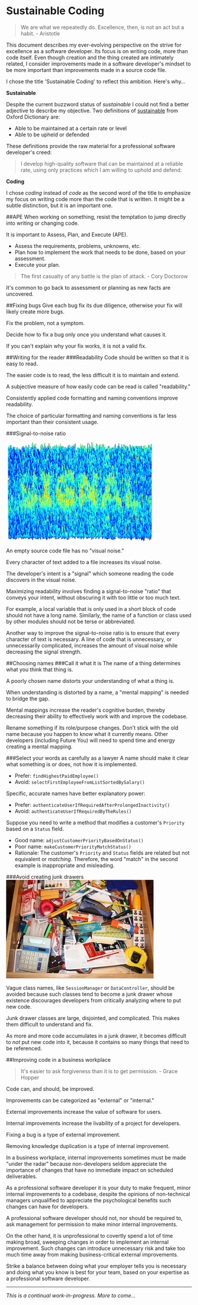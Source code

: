# Sustainable Coding

> We are what we repeatedly do. Excellence, then, is not an act but a habit. - Aristotle

This document describes my ever-evolving perspective on the strive for excellence as a software developer. Its focus is on writing code, more than code itself. Even though creation and the thing created are intimately related, I consider improvements made in a software developer's mindset to be more important than improvements made in a source code file.

I chose the title 'Sustainable Coding' to reflect this ambition. Here's why…

**Sustainable**

Despite the current buzzword status of *sustainable* I could not find a better adjective to describe my objective. Two definitions of [sustainable](http://www.oxforddictionaries.com/us/definition/american_english/sustainable) from Oxford Dictionary are:
- Able to be maintained at a certain rate or level
- Able to be upheld or defended

These definitions provide the raw material for a professional software developer's creed: 

> I develop high-quality software that can be maintained at a reliable rate, using only practices which I am willing to uphold and defend.

**Coding**

I chose *coding* instead of *code* as the second word of the title to emphasize my focus on writing code more than the code that is written. It might be a subtle distinction, but it is an important one.

##APE
When working on something, resist the temptation to jump directly into writing or changing code.

It is important to Assess, Plan, and Execute (APE).

- Assess the requirements, problems, unknowns, etc.
- Plan how to implement the work that needs to be done, based on your assessment.
- Execute your plan.

> The first casualty of any battle is the plan of attack. - Cory Doctorow

It's common to go back to assessment or planning as new facts are uncovered.

##Fixing bugs
Give each bug fix its due diligence, otherwise your fix will likely create more bugs.

Fix the problem, not a symptom.

Decide how to fix a bug only once you understand what causes it.

If you can't explain why your fix works, it is not a valid fix.

##Writing for the reader
###Readability
Code should be written so that it is easy to read.

The easier code is to read, the less difficult it is to maintain and extend.

A subjective measure of how easily code can be read is called "readability."

Consistently applied code formatting and naming conventions improve readability.

The choice of particular formatting and naming conventions is far less important than their consistent usage.

###Signal-to-noise ratio

![Signal in the noise](/images/signal-to-noise.png)

An empty source code file has no "visual noise."

Every character of text added to a file increases its visual noise.

The developer's intent is a "signal" which someone reading the code discovers in the visual noise.

Maximizing readability involves finding a signal-to-noise "ratio" that conveys your intent, without obscuring it with too little or too much text.

For example, a local variable that is only used in a short block of code should not have a long name. Similarly, the name of a function or class used by other modules should not be terse or abbreviated.

Another way to improve the signal-to-noise ratio is to ensure that every character of text is necessary. A line of code that is unnecessary, or unnecessarily complicated, increases the amount of visual noise while decreasing the signal strength.

##Choosing names
###Call it what it is
The name of a thing determines what you think that thing is. 

A poorly chosen name distorts your understanding of what a thing is.

When understanding is distorted by a name, a "mental mapping" is needed to bridge the gap.

Mental mappings increase the reader's cognitive burden, thereby decreasing their ability to effectively work with and improve the codebase.

Rename something if its role/purpose changes. Don't stick with the old name because you happen to know what it currently means. Other developers (including Future You) will need to spend time and energy creating a mental mapping.

###Select your words as carefully as a lawyer
A name should make it clear what something is or does, not how it is implemented.
- Prefer: `findHighestPaidEmployee()`
- Avoid: `selectFirstEmployeeFromListSortedBySalary()`

Specific, accurate names have better explanatory power:
- Prefer: `authenticateUserIfRequiredAfterProlongedInactivity()`
- Avoid: `authenticateUserIfRequiredByTheRules()`

Suppose you need to write a method that modifies a customer's `Priority` based on a `Status` field. 
- Good name: `adjustCustomerPriorityBasedOnStatus()`
- Poor name: `makeCustomerPriorityMatchStatus()` 
- Rationale: The customer's `Priority` and `Status` fields are related but not equivalent or *matching*. Therefore, the word "match" in the second example is inappropriate and misleading.

###Avoid creating junk drawers
![Junk drawer](images/junk-drawer.png)

Vague class names, like `SessionManager` or `DataController`, should be avoided because such classes tend to become a junk drawer whose existence discourages developers from critically analyzing where to put new code. 

Junk drawer classes are large, disjointed, and complicated. This makes them difficult to understand and fix.

As more and more code accumulates in a junk drawer, it becomes difficult to *not* put new code into it, because it contains so many things that need to be referenced.

##Improving code in a business workplace
> It's easier to ask forgiveness than it is to get permission. - Grace Hopper

Code can, and should, be improved.

Improvements can be categorized as "external" or "internal."

External improvements increase the value of software for users.

Internal improvements increase the livability of a project for developers.

Fixing a bug is a type of external improvement.

Removing knowledge duplication is a type of internal improvement.

In a business workplace, internal improvements sometimes must be made "under the radar" because non-developers seldom appreciate the importance of changes that have no immediate impact on scheduled deliverables. 

As a professional software developer it is your duty to make frequent, minor internal improvements to a codebase, despite the opinions of non-technical managers unqualified to appreciate the psychological benefits such changes can have for developers. 

A professional software developer should not, nor should be required to, ask management for permission to make minor internal improvements. 

On the other hand, it is unprofessional to covertly spend a lot of time making broad, sweeping changes in order to implement an internal improvement. Such changes can introduce unnecessary risk and take too much time away from making business-critical external improvements.

Strike a balance between doing what your employer tells you is necessary and doing what you know is best for your team, based on your expertise as a professional software developer.

---

*This is a continual work-in-progress. More to come…*
